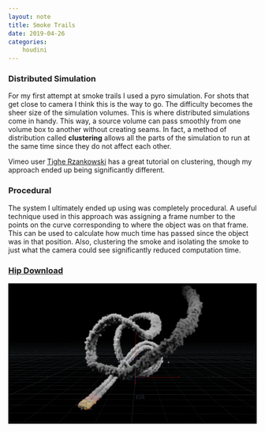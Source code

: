 ```yaml
---
layout: note
title: Smoke Trails
date: 2019-04-26
categories: 
    houdini
---
```


### Distributed Simulation
For my first attempt at smoke trails I used a pyro simulation. For shots that get close to camera I think this is the way to go. The difficulty becomes the sheer size of the simulation volumes. This is where distributed simulations come in handy. This way, a source volume can pass smoothly from one volume box to another without creating seams. In fact, a method of distribution called **clustering** allows all the parts of the simulation to run at the same time since they do not affect each other. 

Vimeo user [Tighe Rzankowski](https://vimeo.com/trzanko) has a great tutorial on clustering, though my approach ended up being significantly different.

### Procedural
The system I ultimately ended up using was completely procedural. A useful technique used in this approach was assigning a frame number to the points on the curve corresponding to where the object was on that frame. This can be used to calculate how much time has passed since the object was in that position. Also, clustering the smoke and isolating the smoke to just what the camera could see significantly reduced computation time.


### [Hip Download](/assets/projects/houdini/19-04-04-distributed-smoke.hip)

![Preserve UVs](/assets/images/19-04-26-distributed_smoke.png)